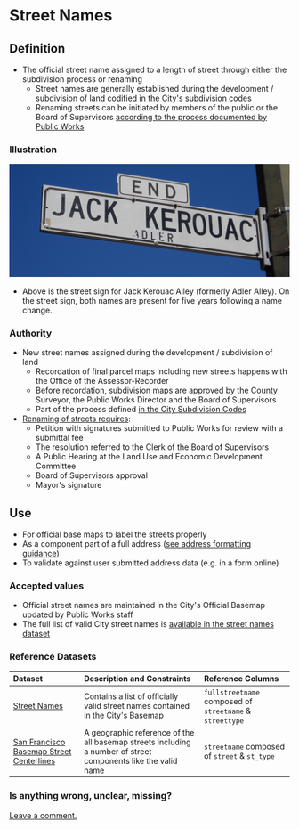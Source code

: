 # Street Names

## Definition

* The official street name assigned to a length of street through either the subdivision process or renaming
  * Street names are generally established during the development / subdivision of land [codified in the City's subdivision codes](http://library.amlegal.com/nxt/gateway.dll/California/subdivision/subdivisioncode?f=templates$fn=default.htm$3.0$vid=amlegal:sanfrancisco_ca$anc=JD_Subdivision)
  * Renaming streets can be initiated by members of the public or the Board of Supervisors [according to the process documented by Public Works](http://sfpublicworks.org/services/establishing-street-names)

### Illustration

![The street sign for Jack Kerouac Alley \(formerly Adler Alley\). On the street sign, both names are present for five years following a name change.](/assets/street_sign.jpg)

* Above is the street sign for Jack Kerouac Alley \(formerly Adler Alley\). On the street sign, both names are present for five years following a name change.

### Authority

* New street names assigned during the development / subdivision of land
  * Recordation of final parcel maps including new streets happens with the Office of the Assessor-Recorder 
  * Before recordation, subdivision maps are approved by the County Surveyor, the Public Works Director and the Board of Supervisors
  * Part of the process defined [in the City Subdivision Codes]()
* [Renaming of streets requires](http://sfpublicworks.org/services/establishing-street-names):
  * Petition with signatures submitted to Public Works for review with a submittal fee
  * The resolution referred to the Clerk of the Board of Supervisors 
  * A Public Hearing at the Land Use and Economic Development Committee
  * Board of Supervisors approval
  * Mayor's signature                             

## Use

* For official base maps to label the streets properly
* As a component part of a full address \([see address formatting guidance](/addresses.md)\)
* To validate against user submitted address data \(e.g. in a form online\)

### Accepted values

* Official street names are maintained in the City's Official Basemap updated by Public Works staff
* The full list of valid City street names is [available in the street names dataset](https://data.sfgov.org/Geographic-Locations-and-Boundaries/Street-Names/6d9h-4u5v)

### Reference Datasets

| Dataset | Description and Constraints | Reference Columns |
| :--- | :--- | :--- |
| [Street Names](https://data.sfgov.org/Geographic-Locations-and-Boundaries/Street-Names/6d9h-4u5v) | Contains a list of officially valid street names contained in the City's Basemap | `fullstreetname` composed of `streetname` & `streettype` |
| [San Francisco Basemap Street Centerlines](hhttps://data.sfgov.org/Geographic-Locations-and-Boundaries/Street-Names/6d9h-4u5v) | A geographic reference of the all basemap streets including a number of street components like the valid name | `streetname` composed of `street` & `st_type` |

### Is anything wrong, unclear, missing?

[Leave a comment.](https://github.com/DataSF/draft-publishing-standards/issues/new?title=Comment:Street-Names&body=Comment:Street-Names)

